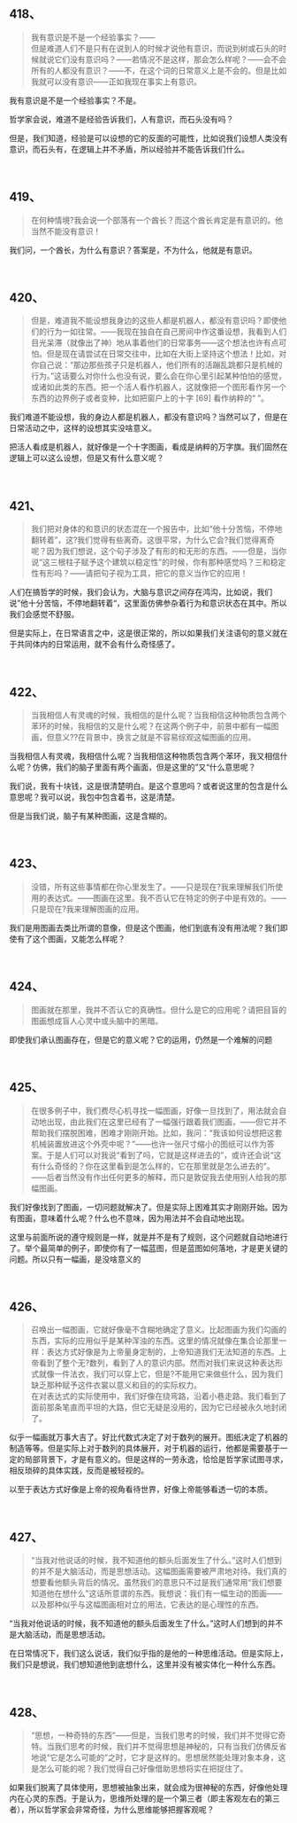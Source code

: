 <h2>418、</h2><blockquote data-pid="UL-LctlG">我有意识是不是一个经验事实？——<br>但是难道人们不是只有在说到人的时候才说他有意识，而说到树或石头的时候就说它们没有意识吗？——若情况不是这样，那会怎么样呢？——会不会所有的人都没有意识？——不，在这个词的日常意义上是不会的。但是比如我就可以没有意识——正如我现在事实上有意识。</blockquote><p data-pid="Vf-I9Uwo">我有意识是不是一个经验事实？不是。</p><p data-pid="prGIV9Im">哲学家会说，难道不是经验告诉我们，人有意识，而石头没有吗？</p><p data-pid="fkyYqkaW">但是，我们知道，经验是可以设想的它的反面的可能性，比如说我们设想人类没有意识，而石头有，在逻辑上并不矛盾，所以经验并不能告诉我们什么。</p><p><br></p><h2>419、</h2><blockquote data-pid="qYclbx-Z">在何种情境?我会说一个部落有一个酋长？而这个酋长肯定是有意识的。他当然不能没有意识！</blockquote><p data-pid="CzMvYxFC">我们问，一个酋长，为什么有意识？答案是，不为什么，他就是有意识。</p><p><br></p><h2>420、</h2><blockquote data-pid="dfWVVDzg">但是，难道我不能设想我身边的这些人都是机器人，都没有意识吗？即使他们的行为一如往常。——我现在独自在自己房间中作这番设想，我看到人们目光呆滞（就像出了神）地从事着他们的日常事务——这个想法也许有点可怕。但是现在请尝试在日常交往中，比如在大街上坚持这个想法！比如，对你自己说：“那边那些孩子只是机器人，他们所有的活蹦乱跳都只是机械的行为。”这话要么对你什么也没有说，要么会在你心里引起某种怕怕的感觉，或诸如此类的东西。把一个活人看作机器人，这就像把一个图形看作另一个东西的边界例子或者变种，比如把窗户上的十字 [69] 看作纳粹的“ ”。</blockquote><p data-pid="7hDwZX3v">我们难道不能设想，我的身边人都是机器人，都没有意识吗？当然可以了，但是在日常活动之中，这样的设想其实没啥意义。</p><p data-pid="giAPJ66j">把活人看成是机器人，就好像是一个十字图画，看成是纳粹的万字旗。我们固然在逻辑上可以这么设想，但是又有什么意义呢？</p><p><br></p><h2>421、</h2><blockquote data-pid="0R4n8stY">我们把对身体的和意识的状态混在一个报告中，比如“他十分苦恼，不停地翻转着”，这?我们觉得有些离奇。这很平常，为什么它会?我们觉得离奇呢？因为我们想说，这个句子涉及了有形的和无形的东西。——但是，当你说“这三根柱子赋予这个建筑以稳定性”的时候，你有那种感觉吗？三和稳定性有形吗？——请把句子视为工具，把它的意义当作它的应用！</blockquote><p data-pid="zZP1a59_">人们在搞哲学的时候，我们会认为，大脑与意识之间存在鸿沟，比如说，我们说”他十分苦恼，不停地翻转着“，这里面仿佛参杂着行为和意识状态在其中。所以我们会感觉不舒服。</p><p data-pid="w0gC3N59">但是实际上，在日常语言之中，这是很正常的，所以如果我们关注语句的意义就在于共同体内的日常运用，就不会有什么奇怪感了。</p><p><br></p><h2>422、</h2><blockquote data-pid="G9VESnYw">当我相信人有灵魂的时候，我相信的是什么呢？当我相信这种物质包含两个苯环的时候，我相信的又是什么呢？在这两个例子中，前景中都有一幅图画，但意义??在背景中，换言之就是不容易综观这幅图画的应用。</blockquote><p data-pid="rdU1moY4">当我相信人有灵魂，我相信什么呢？当我相信这种物质包含两个苯环，我又相信什么呢？仿佛，我们的脑子里面有两个画面，但是这里的”又“什么意思呢？</p><p data-pid="Po8pOZ4J">我们说，我有十块钱，这是很清楚明白。是这个意思吗？或者说这里的包含是什么意思呢？我可以说，我包中包含着书，这是清楚。</p><p data-pid="z3TBso4k">但是当我们说，脑子有某种图画，这是含糊的。</p><p><br></p><h2>423、</h2><blockquote data-pid="yDlFbxzr">没错，所有这些事情都在你心里发生了。——只是现在?我来理解我们所使用的表达式。——图画在这里。我不否认它在特定的例子中是有效的。——只是现在?我来理解图画的应用。</blockquote><p data-pid="oMo9_RGu">我们是用图画去类比所谓的意像，但是这个图画，他们到底有没有用法呢？我们即使有了这个图画，又能怎么样呢？</p><p><br></p><h2>424、</h2><blockquote data-pid="QLKXSXvu">图画就在那里，我并不否认它的真确性。但什么是它的应用呢？请把目盲的图画想成盲人心灵中或头脑中的黑暗。</blockquote><p data-pid="KCxn18lb">即使我们承认图画存在，但是它的意义呢？它的运用，仍然是一个难解的问题</p><p><br></p><h2>425、</h2><blockquote data-pid="dmizhtCq">在很多例子中，我们费尽心机寻找一幅图画，好像一旦找到了，用法就会自动地出现，由此我们在这里已经有了一幅强行跟着我们图画，——但它并不帮助我们摆脱困难，困难才刚刚开始。比如，我问：“我该如何设想把这套机械装置放进这个外壳中呢？”——也许一张尺寸缩小的图纸可以作为答案。于是人们可以对我说“看到了吗，它就是这样进去的”，或许还会说“这有什么奇怪的？你在这里看到是怎么样的，它在那里就是怎么进去的”。——后者当然没有作出任何更多的解释，而只是敦促我去使用别人给我的那幅图画。</blockquote><p data-pid="sAyXQa40">我们好像找到了图画，一切问题就解决了。但是实际上困难其实才刚刚开始。因为有图画，意味着什么呢？什么也不意味，因为用法并不会自动地出现。</p><p data-pid="Mp30ZRME">这里与前面所说的遵守规则是一样，就是并不是有了规则，这个问题就自动地进行了。举个最简单的例子，即使你有了一幅蓝图，但是蓝图如何落地，才是更关键的问题。所以只有一幅画，是没啥意义的</p><p><br></p><h2>426、</h2><blockquote data-pid="Jf_fQ2hu">召唤出一幅图画，它就好像毫不含糊地确定了意义。比起图画为我们勾画的东西，实际的应用似乎是某种浑浊的东西。这里的情况就像在集合论那里一样：表达方式好像是为上帝量身定制的，上帝知道我们无法知道的东西。上帝看到了整个无?数列，看到了人的意识内部。然而对我们来说这种表达形式就像一件法衣，我们可以穿上它，但是?不能用它来做些什么，因为我们缺乏那种赋予这件衣裳以意义和目的的实际权力。<br>在对表达式的实际使用中，我们好像在绕弯路，沿着小巷走路。我们看到了面前那条笔直而平坦的大路，但它无疑是没用的，因为它已经被永久地封闭了。</blockquote><p data-pid="wqm-9RRv">似乎一幅画就万事大吉了。好比代数式决定了对于数列的展开。图纸决定了机器的制造等等。但是实际上对于数列的具体展开，对于机器的运行，他都是需要基于一定的局部背景下，才是有意义的。但是这样的一劳永逸，恰恰是哲学家试图寻求，相反琐碎的具体实践，反而是被轻视的。</p><p data-pid="oFEo41iW">以至于表达方式好像是上帝的视角看待世界，好像上帝能够看透一切的本质。</p><p><br></p><h2>427、</h2><blockquote data-pid="o7QKFOTk">“当我对他说话的时候，我不知道他的额头后面发生了什么。”这时人们想到的并不是大脑活动，而是思想活动。这幅图画需要被严肃地对待。我们真的想要看他额头背后的情况。虽然我们的意思只不过是我们通常用“我们想要知道他在想什么”这话所意谓的东西。我想说：我们有一幅生动的图画——以及那种似乎与这幅图画相对立的用法，它表达的是心理性的东西。</blockquote><p data-pid="e3ZhZavx">“当我对他说话的时候，我不知道他的额头后面发生了什么。”这时人们想到的并不是大脑活动，而是思想活动。</p><p data-pid="5OaXwOOL">在日常情况下，我们这么说话，我们似乎指的是他的一种思维活动。但是实际上，我们只是想说，我们想知道他到底想什么，这里并没有被实体化一种什么东西。</p><p><br></p><h2>428、</h2><blockquote data-pid="L21MksDT">“思想，一种奇特的东西”——但是，当我们思考的时候，我们并不觉得它奇特。当我们思考的时候，我们并不觉得思想是神秘的，只有当我们仿佛反省地说“它是怎么可能的”之时，它才是这样的。思想居然能处理对象本身，这是怎么可能的呢？我们觉得自己好像借助思想将实在把捉住了。</blockquote><p data-pid="X6-hsnFV">如果我们脱离了具体使用，思想被抽象出来，就会成为很神秘的东西，好像他处理内在心灵的东西。于是认为，思维所处理的是一个第三者（即主客观左右的第三者），所以哲学家会非常奇怪，为什么思维能够把握客观呢？</p><p></p>